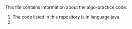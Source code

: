
This file contains information about the algo-practice code:

1. The code listed in this repository is in language java.
2. 
